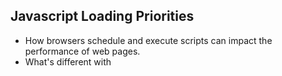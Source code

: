 ## Javascript Loading Priorities
- How browsers schedule and execute scripts can impact the performance of web pages.
- What's different with <code> <script> in <head> <code/>, <code> <link rel=preload > </code>, <code> <script async> </code>, <code> <script type=module async> </code>, <code> <script defer> </code>, <code> <script> at the end of </body> </code>, <code> <script defer> at the end of </body> </code>, <code> <link rel=prefetch> </code>

## Original
https://addyosmani.com/blog/script-priorities/